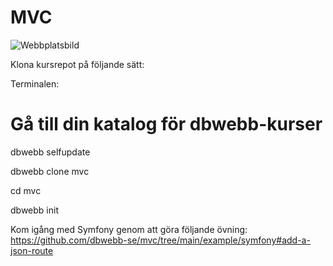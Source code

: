 # MVC

![Webbplatsbild](https://www.student.bth.se/~irge24/dbwebb-kurser/mvc/me/report/public/img/php.jpg)

Klona kursrepot på följande sätt:

Terminalen:

# Gå till din katalog för dbwebb-kurser
dbwebb selfupdate

dbwebb clone mvc

cd mvc

dbwebb init


Kom igång med Symfony genom att göra följande övning:
https://github.com/dbwebb-se/mvc/tree/main/example/symfony#add-a-json-route
